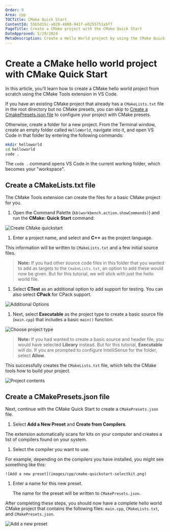 ```yaml
---
Order: 9
Area: cpp
TOCTitle: CMake Quick Start
ContentId: 55b5d15c-a020-4808-941f-e0255751a5f7
PageTitle: Create a CMake project with the CMake Quick Start
DateApproved: 5/29/2024
MetaDescription: Create a Hello World project by using the CMake Quick Start in the CMake Tools Visual Studio Code extension
---
```

# Create a CMake hello world project with CMake Quick Start

In this article, you'll learn how to create a CMake hello world project from scratch using the CMake Tools extension in VS Code.

If you have an existing CMake project that already has a `CMakeLists.txt` file in the root directory but no CMake presets, you can skip to [Create a CmakePresets.json file](#Create-a-CMakePresets.json-file) to configure your project with CMake presets.

Otherwise, create a folder for a new project. From the Terminal window, create an empty folder called `HelloWorld`, navigate into it, and open VS Code in that folder by entering the following commands:

```bash
mkdir helloworld
cd helloworld
code .
```
The ```code .``` command opens VS Code in the current working folder, which becomes your "workspace".

## Create a CMakeLists.txt file

The CMake Tools extension can create the files for a basic CMake project for you. 

1. Open the Command Palette (`kb(workbench.action.showCommands)`) and run the **CMake: Quick Start** command:

  ![Create CMake quickstart](images/cpp/cmake-quickstart-command-palette.png)

1. Enter a project name, and select and **C++** as the project language.

  This information will be written to `CMakeLists.txt` and a few initial source files.

  > **Note:** If you had other source code files in this folder that you wanted to add as targets to the `CmakeLists.txt`, an option to add these would now be given. But for this tutorial, we will stick with just the hello world file.

1. Select **CTest** as an additional option to add support for testing. You can also select **CPack** for CPack support.

  ![Additional Options](images/cpp/cmake-quickstart-options.png)

1. Next, select **Executable** as the project type to create a basic source file (`main.cpp`) that includes a basic `main()` function.

  ![Choose project type](images/cpp/cmake-choose-type.png)

  > **Note:** If you had wanted to create a basic source and header file, you would have selected **Library** instead. But for this tutorial, **Executable** will do. If you are prompted to configure IntelliSense for the folder, select **Allow**.

This successfully creates the `CMakeLists.txt` file, which tells the CMake tools how to build your project.

![Project contents](images/cpp/cmake-quickstart-cmakelists.png)

## Create a CMakePresets.json file

Next, continue with the CMake Quick Start to create a `CMakePresets.json` file.

1. Select **Add a New Preset** and **Create from Compilers**.

  The extension automatically scans for kits on your computer and creates a list of compilers found on your system.

1. Select the compiler you want to use.

  For example, depending on the compilers you have installed, you might see something like this:

    ![Add a new preset](images/cpp/cmake-quickstart-selectkit.png)

1. Enter a name for this new preset.

    The name for the preset will be written to `CMakePresets.json`.

After completing these steps, you should now have a complete hello world CMake project that contains the following files: `main.cpp`, `CMakeLists.txt`, and `CMakePresets.json`.

![Add a new preset](images/cpp/cmake-quickstart-projcontents.png)
